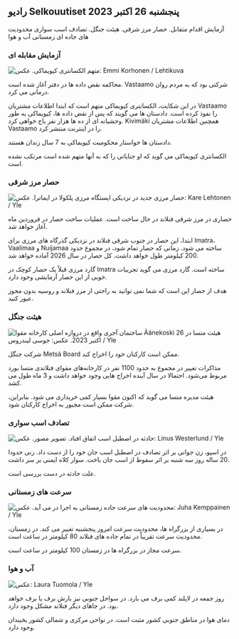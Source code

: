 ## رادیو Selkouutiset پنجشنبه 26 اکتبر 2023

آزمایش اقدام متقابل. حصار مرز شرقی. هیئت جنگل. تصادف اسب سواری محدودیت های جاده ای زمستانی آب و هوا

### آزمایش مقابله ای

![متهم الکسانتری کیویماکی. عکس: Emmi Korhonen / Lehtikuva](https://images.cdn.yle.fi/image/upload/c_crop,h_2875,w_5112,x_0,y_568/ar_1.777777777777777,c_fill,g_7777777,c_fill_1,g_500,c_fill,g_50,hq_auto:eco/f_auto/fl_lossy/v1698305049/39-1191484653a13e7df175)

محاکمه نقض داده ها در دفتر آغاز شده است. Vastaamo شرکتی بود که به مردم روان درمانی می کرد.

در این شکایت، الکسانتری کیویماکی متهم است که ابتدا اطلاعات مشتریان Vastaamo را نفوذ کرده است. دادستان ها می گویند که پس از نقض داده ها، کیویماکی به طور وحشیانه ای از ده ها هزار نفر باج خواهی کرد. Kivimäki همچنین اطلاعات مشتریان Vastaamo را در اینترنت منتشر کرد.

دادستان ها خواستار محکومیت کیویماکی به 7 سال زندان هستند.

الکسانتری کیویماکی می گوید که او جنایاتی را که به آنها متهم شده است مرتکب نشده است.

### حصار مرز شرقی

![حصار مرزی جدید در نزدیکی ایستگاه مرزی پلکولا در ایماترا. عکس: Kare Lehtonen / Yle](https://images.cdn.yle.fi/image/upload/c_crop,h_2243,w_3993,x_0,y_0/ar_1.77777777777777777,c_fill,g_faces,h_1270,h_1270/q_auto:eco/f_auto/fl_lossy/v1698323397/39-1191724653a55b2a04b0)

حصاری در مرز شرقی فنلاند در حال ساخت است. عملیات ساخت حصار در فروردین ماه آغاز خواهد شد.

ابتدا، این حصار در جنوب شرقی فنلاند در نزدیکی گذرگاه های مرزی برای Imatra، Vaalimaa و Nuijamaa ساخته می شود. زمانی که حصار تمام شود، در مجموع حدود 200 کیلومتر طول خواهد داشت. کل حصار در سال 2026 آماده خواهد شد.

گارد مرزی قبلاً یک حصار کوچک در Imatra ساخته است. گارد مرزی می گوید تجربیات خوبی از این حصار آزمایشی وجود دارد.

هدف از حصار این است که شما نمی توانید به راحتی از مرز فنلاند و روسیه بدون مجوز عبور کنید.

### هیئت جنگل

![ساختمان آجری واقع در دروازه اصلی کارخانه مقوا Äänekoski هیئت متسا در 26 اکتبر 2023. عکس: جوسی لیندروس / Yle](https://images.cdn.yle.fi/image/upload/c_crop,h_2267,w_4031,x_0,y_0/ar_1.7777777777777777,c_fill,g_faces,h_1270,h_1270,h_1270/q_auto:eco/f_auto/fl_lossy/v1698319726/39-1191672653a4ca1724ad)

شرکت جنگل Metsä Board ممکن است کارکنان خود را اخراج کند.

مذاکرات تغییر در مجموع به حدود 1100 نفر در کارخانه‌های مقوای فنلاندی متسا بورد مربوط می‌شود. احتمالا در سال آینده اخراج هایی وجود خواهد داشت و 3 ماه طول می کشد.

هیئت مدیره متسا می گوید که اکنون مقوا بسیار کمی خریداری می شود. بنابراین، شرکت ممکن است مجبور به اخراج کارکنان شود.

### تصادف اسب سواری

![حادثه در اصطبل اسب اتفاق افتاد. تصویر مصور. عکس: Linus Westerlund / Yle](https://images.cdn.yle.fi/image/upload/c_crop,h_3375,w_6000,x_0,y_387/ar_1.7777777777777777,c_fill,g_5/c_crop,h_3375,w_6000,x_0,y_387/ar_1.7777777777777777,c_fill,g_5/c_crop,h_10.q_auto:eco/f_auto/fl_lossy/v1692692625/39-116023264e46d0e45030)

در اسپو، زن جوانی بر اثر تصادف در اصطبل اسب جان خود را از دست داد. زنی حدودا 20 ساله روز سه شنبه بر اثر سقوط از اسب جان باخت. سوار کلاه ایمنی بر سر داشت.

علت حادثه در دست بررسی است.

### سرعت های زمستانی

![محدودیت های سرعت جاده زمستانی به اجرا در می آید. عکس: Juha Kemppainen / Yle](https://images.cdn.yle.fi/image/upload/c_crop,h_2250,w_4000,x_0,y_0/ar_1.7777777777777777,c_fill,g_faces,h_120,h_120.q_auto:eco/f_auto/fl_lossy/v1603287400/39-7327705f903747751c2)

در بسیاری از بزرگراه ها، محدودیت سرعت امروز پنجشنبه تغییر می کند. در زمستان، محدودیت سرعت تقریباً در تمام جاده های فنلاند 80 کیلومتر در ساعت است.

سرعت مجاز در بزرگراه ها در زمستان 100 کیلومتر در ساعت است.

### آب و هوا

![ عکس: Laura Tuomola / Yle](https://images.cdn.yle.fi/image/upload/c_crop,h_1080,w_1919,x_0,y_0/ar_1.7777777777777777,c_fill,g_5/w_pr.0/q_auto:eco/f_auto/fl_lossy/v1698292510/39-11913736539e2ff81a55)

روز جمعه در لاپلند کمی برف می بارد. در سواحل جنوبی نیز بارش برف یا برف خواهد بود. در جاهای دیگر فنلاند مشکل وجود دارد.

دمای هوا در مناطق جنوبی کشور مثبت است. در نواحی مرکزی و شمالی کشور یخبندان وجود دارد.